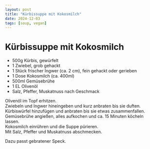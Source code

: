 ```yaml
---
layout: post
title: "Kürbissuppe mit Kokosmilch"
date: 2024-12-03
tags: [soup, vegan]
---
```

# Kürbissuppe mit Kokosmilch

- 500g Kürbis, gewürfelt
- 1 Zwiebel, grob gehackt
- 1 Stück frischer Ingwer (ca. 2 cm), fein gehackt oder gerieben
- 1 Dose Kokosmilch (ca. 400ml)
- 500ml Gemüsebrühe
- 1 EL Olivenöl
- Salz, Pfeffer, Muskatnuss nach Geschmack

Olivenöl im Topf erhitzen.  
Zwiebeln und Ingwer hineingeben und kurz anbraten bis sie duften.  
Kürbiswürfel hinzufügen und anbraten bis sie etwas zusammenfallen.  
Gemüsebrühe angießen, alles aufkochen und ca. 15 Minuten köcheln lassen.  
Kokosmilch einrühren und die Suppe pürieren.  
Mit Salz, Pfeffer und Muskatnuss abschmecken.  

Dazu passt gebratener Speck.